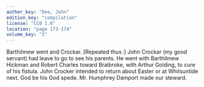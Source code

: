 ```yaml
---
author_key: "Dee, John"
edition_key: "compilation"
license: "CC0 1.0"
location: "page 173-174"
volume_key: "I"
---
```

Barthilmew went and Crockar. [Repeated thus :] John Crockar (my good servant)
had leave to go to see his parents. He went with Barthilmew Hickman and Robert
Charles toward Braibroke, with Arthur Golding, to cure of his fistula. John
Crocker intended to return about Easter or at Whitsuntide next. God be his
God spede. Mr. Humphrey Damport made our steward.
